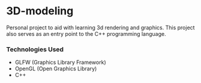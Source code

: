 # 3D-modeling
Personal project to aid with learning 3d rendering and graphics. This project also serves as an entry point to the C++ programming language.

### Technologies Used
- GLFW (Graphics Library Framework)
- OpenGL (Open Graphics Library)
- C++